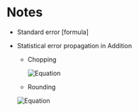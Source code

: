 # Notes

- Standard error [formula]
- Statistical error propagation in Addition
  - Chopping
    
    ![Equation](https://quicklatex.com/cache3/de/ql_08d5fad754bc908658a2ac515e955dde_l3.png)
  -  Rounding
    
    ![Equation](https://quicklatex.com/cache3/48/ql_9c20a688b3e44100a6e049826502ba48_l3.png)
